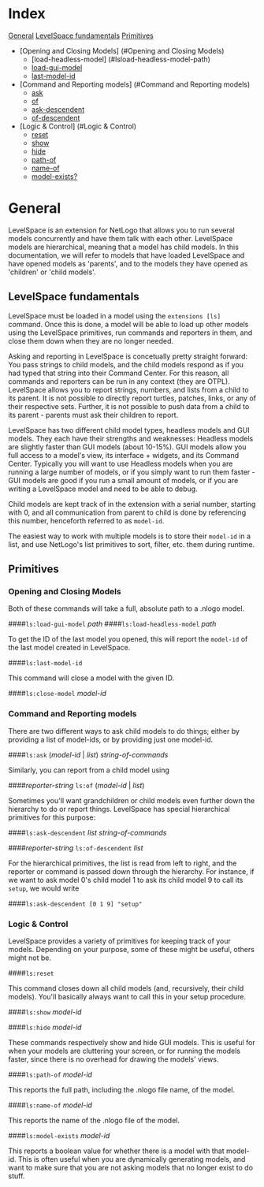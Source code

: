 # Index
[General](#general)
[LevelSpace fundamentals](#levelspace-fundamentals)
[Primitives](#primitives)
- [Opening and Closing Models] (#Opening and Closing Models)
    - [load-headless-model] (#lsload-headless-model-path)
    - [load-gui-model](#lsload-gui-model-path)
    - [last-model-id](#last-model-id)
- [Command and Reporting models] (#Command and Reporting models)
    - [ask](#lsask-model-id--list-string-of-commands)
    - [of](#reporter-string-lsof-model-id--list)
    - [ask-descendent](#lsask-descendent-list-string-of-commands)
    - [of-descendent](#reporter-string-lsof-descendent-list)
- [Logic & Control] (#Logic & Control)
    - [reset](#lsreset)
    - [show](#lsshow-model-id)
    - [hide](#lshide-model-id)
    - [path-of](#lspath-of-model-id)
    - [name-of](#lsname-of-model-id)
    - [model-exists?](#lsmodel-exists-model-id)

# General

LevelSpace is an extension for NetLogo that allows you to run several models concurrently and have them talk with each other. LevelSpace models are hierarchical, meaning that a model has child models. In this documentation, we will refer to models that have loaded LevelSpace and have opened models as 'parents', and to the models they have opened as 'children' or 'child models'.

## LevelSpace fundamentals

LevelSpace must be loaded in a model using the ```extensions [ls]``` command. Once this is done, a model will be able to load up other models using the LevelSpace primitives, run commands and reporters in them, and close them down when they are no longer needed.

Asking and reporting in LevelSpace is concetually pretty straight forward: You pass strings to child models, and the child models respond as if you had typed that string into their Command Center. For this reason, all commands and reporters can be run in any context (they are OTPL). LevelSpace allows you to report strings, numbers, and lists from a child to its parent. It is not possible to directly report turtles, patches, links, or any of their respective sets. Further, it is not possible to push data from a child to its parent - parents must ask their children to report.

LevelSpace has two different child model types, headless models and GUI models. They each have their strengths and weaknesses: Headless models are slightly faster than GUI models (about 10-15%). GUI models allow you full access to a model's view, its interface + widgets, and its Command Center. Typically you will want to use Headless models when you are running a large number of models, or if you simply want to run them faster - GUI models are good if you run a small amount of models, or if you are writing a LevelSpace model and need to be able to debug.

Child models are kept track of in the extension with a serial number, starting with 0, and all communication from parent to child is done by referencing this number, henceforth referred to as ```model-id```. 

The easiest way to work with multiple models is to store their ```model-id``` in a list, and use NetLogo's list primitives to sort, filter, etc. them during runtime.

## Primitives
### Opening and Closing Models

Both of these commands will take a full, absolute path to a .nlogo model.

####`ls:load-gui-model` _path_
####`ls:load-headless-model` _path_

To get the ID of the last model you opened, this will report the ```model-id``` of the last model created in LevelSpace.

####`ls:last-model-id`

This command will close a model with the given ID.

####`ls:close-model` _model-id_

### Command and Reporting models

There are two different ways to ask child models to do things; either by providing a list of model-ids, or by providing just one model-id.

####`ls:ask` (_model-id_ | _list_) _string-of-commands_

Similarly, you can report from a child model using 

####_reporter-string_ `ls:of` (_model-id_ | _list_)

Sometimes you'll want grandchildren or child models even further down the hierarchy to do or report things. LevelSpace has special hierarchical primitives for this purpose:

####`ls:ask-descendent` _list_ _string-of-commands_

####_reporter-string_ `ls:of-descendent` _list_

For the hierarchical primitives, the list is read from left to right, and the reporter or command is passed down through the hierarchy. For instance, if we want to ask model 0's child model 1 to ask its child model 9 to call its `setup`, we would write

####`ls:ask-descendent [0 1 9] "setup"`

### Logic & Control
LevelSpace provides a variety of primitives for keeping track of your models. Depending on your purpose, some of these might be useful, others might not be.

####`ls:reset`

This command closes down all child models (and, recursively, their child models). You'll basically always want to call this in your setup procedure.

####`ls:show` _model-id_

####`ls:hide` _model-id_

These commands respectively show and hide GUI models. This is useful for when your models are cluttering your screen, or for running the models faster, since there is no overhead for drawing the models' views.

####`ls:path-of` _model-id_

This reports the full path, including the .nlogo file name, of the model.

####`ls:name-of` _model-id_

This reports the name of the .nlogo file of the model.

####`ls:model-exists` _model-id_

This reports a boolean value for whether there is a model with that model-id. This is often useful when you are dynamically generating models, and want to make sure that you are not asking models that no longer exist to do stuff.
